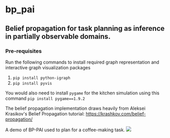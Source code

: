 # bp_pai
## Belief propagation for task planning as inference in partially observable domains. 

### Pre-requisites
Run the following commands to install required graph representation and interactive graph visualization packages
1. `pip install python-igraph`
2. `pip install pyvis`

You would also need to install `pygame` for the kitchen simulation using this command
`pip install pygame==1.9.2`

The belief propagation implementation draws heavily from Aleksei Krasikov's Belief Propagation tutorial: https://krashkov.com/belief-propagation/

A demo of BP-PAI used to plan for a coffee-making task.
![](make_coffee.gif)
